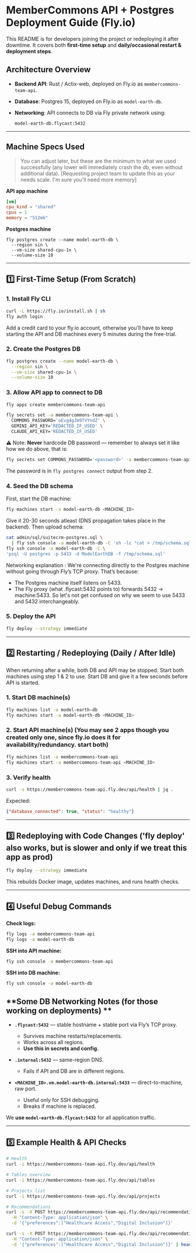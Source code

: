 # **MemberCommons API + Postgres Deployment Guide (Fly.io)**

This README is for developers joining the project or redeploying it after downtime.
It covers both **first-time setup** and **daily/occasional restart & deployment steps**.


## **Architecture Overview**

* **Backend API**: Rust / Actix-web, deployed on Fly.io as `membercommons-team-api`.
* **Database**: Postgres 15, deployed on Fly.io as `model-earth-db`.
* **Networking**: API connects to DB via Fly private network using:

  ```
  model-earth-db.flycast:5432
  ```

---

## **Machine Specs Used**

> You can adjust later, but these are the minimum to what we used successfully (any lower will immediately crash the db, even without additional data).
[Requesting project team to update this as your needs scale. I'm sure you'll need more memory]

**API app machine**

```toml
[vm]
cpu_kind = "shared"
cpus = 1
memory = "512mb"
```

**Postgres machine**

```
fly postgres create --name model-earth-db \
  --region sin \
  --vm-size shared-cpu-1x \
  --volume-size 10
```

---

## **1️⃣ First-Time Setup (From Scratch)**

### 1. Install Fly CLI

```sh
curl -L https://fly.io/install.sh | sh
fly auth login
```
Add a credit card to your fly.io account, otherwise you'll have to keep starting the API and DB machines every 5 minutes during the free-trial.

### 2. Create the Postgres DB

```sh
fly postgres create --name model-earth-db \
  --region sin \
  --vm-size shared-cpu-1x \
  --volume-size 10
```

### 3. Allow API app to connect to DB

```sh
fly apps create membercommons-team-api

fly secrets set -a membercommons-team-api \
  COMMONS_PASSWORD='oEvg4gJm9TVYndZ' \
  GEMINI_API_KEY='REDACTED_IF_USED' \
  CLAUDE_API_KEY='REDACTED_IF_USED'
```

⚠ Note: **Never** hardcode DB password — remember to always set it like how we do above, that is:

```sh
fly secrets set COMMONS_PASSWORD='<password>' -a membercommons-team-api
```

The password is in `fly postgres connect` output from step 2.

### 4. Seed the DB schema

First, start the DB machine:

```sh
fly machines start -a model-earth-db <MACHINE_ID>
```
Give it 20-30 seconds atleast (DNS propagation takes place in the backend).
Then upload schema:

```sh
cat admin/sql/suitecrm-postgres.sql \
  | fly ssh console -a model-earth-db -C 'sh -lc "cat > /tmp/schema.sql"'
fly ssh console -a model-earth-db -C \
'psql -U postgres -p 5433 -d ModelEarthDB -f /tmp/schema.sql'

```
Networking explanation :
We're connecting directly to the Postgres machine without going through Fly’s TCP proxy.
That’s because:
- The Postgres machine itself listens on 5433.
- The Fly proxy (what .flycast:5432 points to) forwards 5432 → machine:5433.
So let's not get confused on why we seem to use 5433 and 5432 interchangeably.

### 5. Deploy the API

```sh
fly deploy --strategy immediate
```

---

## **2️⃣ Restarting / Redeploying (Daily / After Idle)**

When returning after a while, both DB and API may be stopped. Start both machines using step 1 & 2 to use. Start DB and give it a few seconds before API is started.

### 1. Start DB machine(s)

```sh
fly machines list -a model-earth-db
fly machines start -a model-earth-db <MACHINE_ID>
```

### 2. Start API machine(s) (You may see 2 apps though you created only one, since fly.io does it for availability/redundancy. start both)

```sh
fly machines list -a membercommons-team-api
fly machines start -a membercommons-team-api <MACHINE_ID>
```

### 3. Verify health

```sh
curl -s https://membercommons-team-api.fly.dev/api/health | jq .
```

Expected:

```json
{"database_connected": true, "status": "healthy"}
```

---

## **3️⃣ Redeploying with Code Changes ('fly deploy' also works, but is slower and only if we treat this app as prod)**

```sh
fly deploy --strategy immediate
```

This rebuilds Docker image, updates machines, and runs health checks.

---

## **4️⃣ Useful Debug Commands**

**Check logs:**

```sh
fly logs -a membercommons-team-api
fly logs -a model-earth-db
```

**SSH into API machine:**

```sh
fly ssh console -a membercommons-team-api
```

**SSH into DB machine:**

```sh
fly ssh console -a model-earth-db
```


## **Some DB Networking Notes (for those working on deployments) **

* **`.flycast:5432`** — stable hostname + stable port via Fly’s TCP proxy.

  * Survives machine restarts/replacements.
  * Works across all regions.
  * **Use this in secrets and config.**
* **`.internal:5432`** — same-region DNS.

  * Fails if API and DB are in different regions.
* **`<MACHINE_ID>.vm.model-earth-db.internal:5433`** — direct-to-machine, raw port.

  * Useful only for SSH debugging.
  * Breaks if machine is replaced.

We **use `model-earth-db.flycast:5432`** for all application traffic.

---

## **5️⃣ Example Health & API Checks**

```sh
# Health
curl -i https://membercommons-team-api.fly.dev/api/health

# Tables overview
curl -i https://membercommons-team-api.fly.dev/api/tables

# Projects list
curl -i https://membercommons-team-api.fly.dev/api/projects

# Recommendations
curl -s -X POST https://membercommons-team-api.fly.dev/api/recommendations \
  -H "Content-Type: application/json" \
  -d '{"preferences":["Healthcare Access","Digital Inclusion"]}'

curl -s -X POST https://membercommons-team-api.fly.dev/api/recommendations \
  -H "Content-Type: application/json" \
  -d '{"preferences":["Healthcare Access","Digital Inclusion"]}' | head
```
